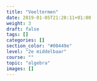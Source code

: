 ```yaml
---
title: "Veeltermen"
date: 2019-01-05T21:28:11+01:00
weight: 3
draft: false
tags: []
categories: []
section_color: "#00449e"
level: "2e middelbaar"
course: ""
topic: "algebra"
images: []
---
```


